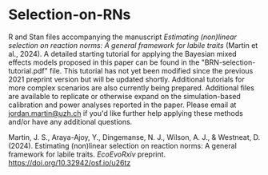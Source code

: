 # Selection-on-RNs
R and Stan files accompanying the manuscript *Estimating (non)linear selection on reaction norms: A general framework for labile traits* (Martin et al., 2024). A detailed starting tutorial for applying the Bayesian mixed effects models proposed in this paper can be found in the "BRN-selection-tutorial.pdf" file. This tutorial has not yet been modified since the previous 2021 preprint version but will be updated shortly. Additional tutorials for more complex scenarios are also currently being prepared. Additional files are available to replicate or otherwise expand on the simulation-based calibration and power analyses reported in the paper. Please email at jordan.martin@uzh.ch if you'd like further help applying these methods and/or have any additional questions.

Martin, J. S., Araya-Ajoy, Y., Dingemanse, N. J., Wilson, A. J., & Westneat, D. (2024). Estimating (non)linear selection on reaction norms: A general framework for labile traits. *EcoEvoRxiv* preprint. https://doi.org/10.32942/osf.io/u26tz
